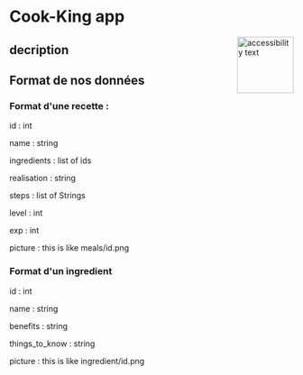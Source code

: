 # Cook-King app
<img align="right" width="100" height="100" src="https://www.logolynx.com/images/logolynx/2e/2e9b0b5a1e3480cbea4cf95378ba5493.jpeg" width="350" alt="accessibility text">

## decription

## Format de nos données
### Format d'une recette :

id : int

name : string

ingredients : list of ids

realisation : string

steps : list of Strings

level : int

exp : int

picture : this is like meals/id.png

### Format d'un ingredient

id : int

name : string

benefits : string

things_to_know : string

picture : this is like ingredient/id.png
